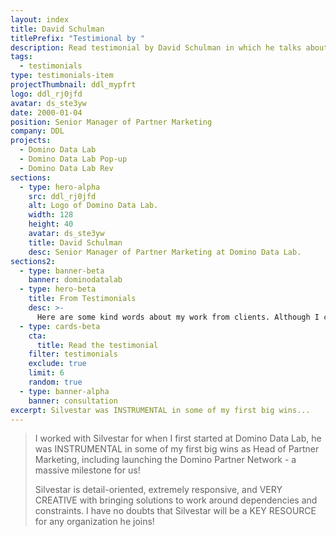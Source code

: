 ```yaml
---
layout: index
title: David Schulman
titlePrefix: "Testimional by "
description: Read testimonial by David Schulman in which he talks about his positive experience in working with Silvestar Bistrović.
tags:
  - testimonials
type: testimonials-item
projectThumbnail: ddl_mypfrt
logo: ddl_rj0jfd
avatar: ds_ste3yw
date: 2000-01-04
position: Senior Manager of Partner Marketing
company: DDL
projects:
  - Domino Data Lab
  - Domino Data Lab Pop-up
  - Domino Data Lab Rev
sections:
  - type: hero-alpha
    src: ddl_rj0jfd
    alt: Logo of Domino Data Lab.
    width: 128
    height: 40
    avatar: ds_ste3yw
    title: David Schulman
    desc: Senior Manager of Partner Marketing at Domino Data Lab.
sections2:
  - type: banner-beta
    banner: dominodatalab
  - type: hero-beta
    title: From Testimonials
    desc: >-
      Here are some kind words about my work from clients. Although I collaborated with clients from more than 10 countries, most of them came from **The United States**.
  - type: cards-beta
    cta:
      title: Read the testimonial
    filter: testimonials
    exclude: true
    limit: 6
    random: true
  - type: banner-alpha
    banner: consultation
excerpt: Silvestar was INSTRUMENTAL in some of my first big wins...
---
```


> I worked with Silvestar for when I first started at Domino Data Lab, he was INSTRUMENTAL in some of my first big wins as Head of Partner Marketing, including launching the Domino Partner Network - a massive milestone for us!
>
> Silvestar is detail-oriented, extremely responsive, and VERY CREATIVE with bringing solutions to work around dependencies and constraints. I have no doubts that Silvestar will be a KEY RESOURCE for any organization he joins!
